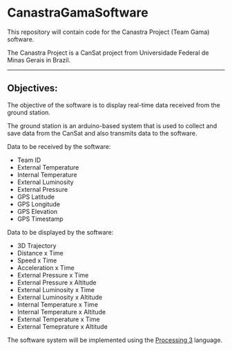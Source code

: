 # CanastraGamaSoftware
This repository will contain code for the Canastra Project (Team Gama) software.

The Canastra Project is a CanSat project from Universidade Federal de Minas Gerais in Brazil.

---
## Objectives:
The objective of the software is to display real-time data received from the ground station.

The ground station is an arduino-based system that is used to collect and save data from the CanSat and also transmits data
to the software.

Data to be received by the software:
- Team ID
- External Temperature
- Internal Temperature
- External Luminosity
- External Pressure
- GPS Latitude
- GPS Longitude
- GPS Elevation
- GPS Timestamp

Data to be displayed by the software:

- 3D Trajectory
- Distance x Time
- Speed x Time
- Acceleration x Time
- External Pressure x Time
- External Pressure x Altitude
- External Luminosity x Time
- External Luminosity x Altitude
- Internal Temperature x Time
- Internal Temperature x Altitude
- External Temperature x Time
- External Temeprature x Altitude


The software system will be implemented using the [Processing 3](https://processing.org/) language.
